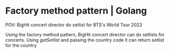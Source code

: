 # Factory method pattern | Golang

POV: BigHit concert director do setlist for BTS's World Tour 2022

Using the factory method pattern, BigHit concert director can do setlists for concerts. Using *getSetlist* and passing the country code it can return setlist for the country
